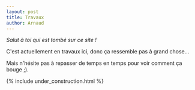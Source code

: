```yaml
---
layout: post
title: Travaux
author: Arnaud
---
```


_Salut à toi qui est tombé sur ce site !_

C'est actuellement en travaux ici, donc ça ressemble pas à grand chose...

Mais n'hésite pas à repasser de temps en temps pour voir comment ça bouge ;).

{% include under_construction.html %}
